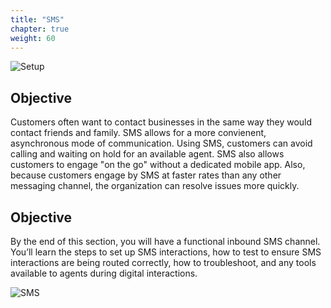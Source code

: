 ```yaml
---
title: "SMS"
chapter: true
weight: 60
---
```


![Setup](/images/SMSsetup-768x300.jpg)

## Objective

Customers often want to contact businesses in the same way they would contact friends and family. SMS allows for a more convienent, asynchronous mode of communication. Using SMS, customers can avoid calling and waiting on hold for an available agent. SMS also allows customers to engage "on the go" without a dedicated mobile app. Also, because customers engage by SMS at faster rates than any other messaging channel, the organization can resolve issues more quickly.

## Objective



By the end of this section, you will have a functional inbound SMS channel. You’ll learn the steps to set up SMS interactions, how to test to ensure SMS interactions are being routed correctly, how to troubleshoot, and any tools available to agents during digital interactions.

![SMS](/images/sms2.jpg)